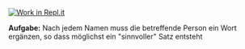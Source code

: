 [![Work in Repl.it](https://classroom.github.com/assets/work-in-replit-14baed9a392b3a25080506f3b7b6d57f295ec2978f6f33ec97e36a161684cbe9.svg)](https://classroom.github.com/online_ide?assignment_repo_id=4330775&assignment_repo_type=AssignmentRepo)

**Aufgabe:** Nach jedem Namen muss die betreffende Person ein Wort ergänzen, so dass möglichst ein "sinnvoller" Satz entsteht
